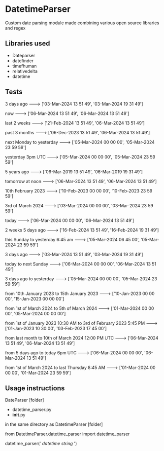 # DatetimeParser
Custom date parsing module made combining various open source libraries and regex

## Libraries used

- Dateparser
- datefinder
- timefhuman
- relativedelta
- datetime

## Tests

3 days ago ---> ['03-Mar-2024 13 51 49', '03-Mar-2024 19 31 49'] 

now ---> ['06-Mar-2024 13 51 49', '06-Mar-2024 13 51 49'] 

last 2 weeks ---> ['21-Feb-2024 13 51 49', '06-Mar-2024 13 51 49'] 

past 3 months ---> ['06-Dec-2023 13 51 49', '06-Mar-2024 13 51 49'] 

next Monday to yesterday ---> ['05-Mar-2024 00 00 00', '05-Mar-2024 23 59 59'] 

yesterday 3pm UTC ---> ['05-Mar-2024 00 00 00', '05-Mar-2024 23 59 59'] 

5 years ago ---> ['06-Mar-2019 13 51 49', '06-Mar-2019 19 31 49'] 

tomorrow at noon ---> ['06-Mar-2024 13 51 49', '06-Mar-2024 13 51 49'] 

10th February 2023 ---> ['10-Feb-2023 00 00 00', '10-Feb-2023 23 59 59'] 

3rd of March 2024 ---> ['03-Mar-2024 00 00 00', '03-Mar-2024 23 59 59'] 

today ---> ['06-Mar-2024 00 00 00', '06-Mar-2024 13 51 49'] 

2 weeks 5 days ago ---> ['16-Feb-2024 13 51 49', '16-Feb-2024 19 31 49'] 

this Sunday to yesterday 6:45 am ---> ['05-Mar-2024 06 45 00', '05-Mar-2024 23 59 59'] 

3 days ago ---> ['03-Mar-2024 13 51 49', '03-Mar-2024 19 31 49'] 

today to next Sunday ---> ['06-Mar-2024 00 00 00', '06-Mar-2024 13 51 49'] 

3 days ago to yesterday ---> ['05-Mar-2024 00 00 00', '05-Mar-2024 23 59 59'] 

from 10th January 2023 to 15th January 2023 ---> ['10-Jan-2023 00 00 00', '15-Jan-2023 00 00 00'] 

from 1st of March 2024 to 5th of March 2024 ---> ['01-Mar-2024 00 00 00', '05-Mar-2024 00 00 00'] 

from 1st of January 2023 10:30 AM to 3rd of February 2023 5:45 PM ---> ['01-Jan-2023 10 30 00', '03-Feb-2023 17 45 00'] 

from last month to 10th of March 2024 12:00 PM UTC ---> ['06-Mar-2024 13 51 49', '06-Mar-2024 13 51 49'] 

from 5 days ago to today 6pm UTC ---> ['06-Mar-2024 00 00 00', '06-Mar-2024 13 51 49'] 

from 1st of March 2024 to last Thursday 8:45 AM ---> ['01-Mar-2024 00 00 00', '01-Mar-2024 23 59 59'] 

## Usage instructions

DateParser [folder]
- datetime_parser.py
- __init__.py

in the same directory as DatetimeParser [folder]

from DatetimeParser.datetime_parser import datetime_parser

datetime_parser(' *datetime string* ')

